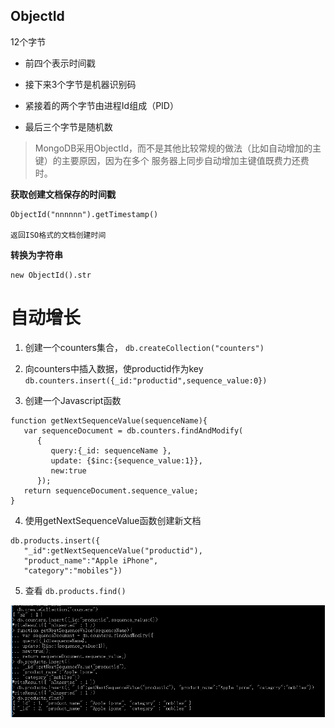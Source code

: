 
## ObjectId

12个字节

* 前四个表示时间戳

* 接下来3个字节是机器识别码

* 紧接着的两个字节由进程Id组成（PID）

* 最后三个字节是随机数

> MongoDB采用ObjectId，而不是其他比较常规的做法（比如自动增加的主键）的主要原因，因为在多个 服务器上同步自动增加主键值既费力还费时。

**获取创建文档保存的时间戳**

```
ObjectId("nnnnnn").getTimestamp()

返回ISO格式的文档创建时间
```

**转换为字符串**

```
new ObjectId().str
```



# 自动增长

1. 创建一个counters集合，
`db.createCollection("counters")`

2. 向counters中插入数据，使productid作为key
`db.counters.insert({_id:"productid",sequence_value:0})`

3. 创建一个Javascript函数
```
function getNextSequenceValue(sequenceName){
   var sequenceDocument = db.counters.findAndModify(
      {
         query:{_id: sequenceName },
         update: {$inc:{sequence_value:1}},
         new:true
      });
   return sequenceDocument.sequence_value;
}
```

4. 使用getNextSequenceValue函数创建新文档
```
db.products.insert({
   "_id":getNextSequenceValue("productid"),
   "product_name":"Apple iPhone",
   "category":"mobiles"})
```

5. 查看
`db.products.find()`


![_](https://github.com/Heisinadaze/mynotes/blob/master/MongoDB/id++.png)


